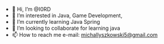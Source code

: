 - 👋 Hi, I’m @I0RD
- 👀 I’m interested in Java, Game Development, 
- 🌱 I’m currently learning Java Spring
- 💞️ I’m looking to collaborate for learning java
- 📫 How to reach me e-mail: michallyszkowski5@gmail.com

<!---
I0RD/I0RD is a ✨ special ✨ repository because its `README.md` (this file) appears on your GitHub profile.
You can click the Preview link to take a look at your changes.
--->
